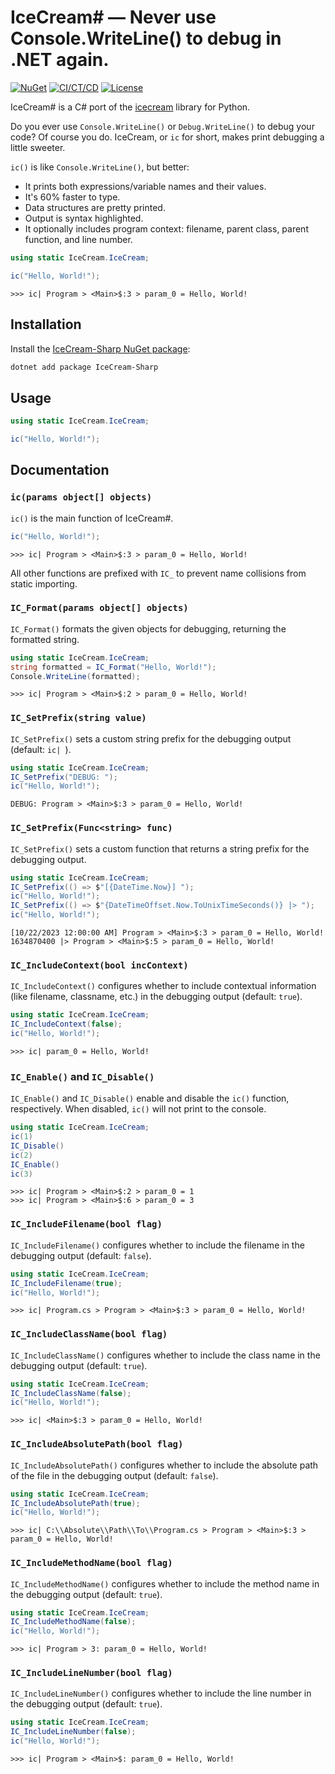 # IceCream\# — Never use Console.WriteLine() to debug in .NET again.

[![NuGet](https://img.shields.io/nuget/v/IceCream-Sharp.svg)](https://www.nuget.org/packages/IceCream-Sharp/)
[![CI/CT/CD](https://github.com/danielathome19/IceCream-Sharp/actions/workflows/nuget_push.yml/badge.svg)](https://github.com/danielathome19/IceCream-Sharp/actions/workflows/nuget_push.yml)
[![License](https://img.shields.io/github/license/danielathome19/IceCream-Sharp.svg)](https://github.com/danielathome19/IceCream-Sharp/blob/master/LICENSE.md)

IceCream# is a C# port of the [icecream](https://github.com/gruns/icecream) library for Python.

Do you ever use `Console.WriteLine()` or `Debug.WriteLine()` to debug your code? Of course you do. IceCream, or `ic` for short, makes print debugging a little sweeter.

`ic()` is like `Console.WriteLine()`, but better:

 * It prints both expressions/variable names and their values.
 * It's 60% faster to type.
 * Data structures are pretty printed.
 * Output is syntax highlighted.
 * It optionally includes program context: filename, parent class, parent function, and line number.



```csharp
using static IceCream.IceCream;

ic("Hello, World!");
```
```
>>> ic| Program > <Main>$:3 > param_0 = Hello, World!
```


## Installation

Install the [IceCream-Sharp NuGet package](https://www.nuget.org/packages/IceCream-Sharp/):

```bash
dotnet add package IceCream-Sharp
```


## Usage

```csharp
using static IceCream.IceCream;

ic("Hello, World!");
```


## Documentation

### `ic(params object[] objects)`

`ic()` is the main function of IceCream#.

```csharp
ic("Hello, World!");
```
```
>>> ic| Program > <Main>$:3 > param_0 = Hello, World!
```

All other functions are prefixed with `IC_` to prevent name collisions from static importing.



### `IC_Format(params object[] objects)`

`IC_Format()` formats the given objects for debugging, returning the formatted string.

```csharp
using static IceCream.IceCream;
string formatted = IC_Format("Hello, World!");
Console.WriteLine(formatted);
```
```
>>> ic| Program > <Main>$:2 > param_0 = Hello, World!
```





### `IC_SetPrefix(string value)`

`IC_SetPrefix()` sets a custom string prefix for the debugging output (default: `ic| `).

```csharp
using static IceCream.IceCream;
IC_SetPrefix("DEBUG: ");
ic("Hello, World!");
```
```
DEBUG: Program > <Main>$:3 > param_0 = Hello, World!
```





### `IC_SetPrefix(Func<string> func)`

`IC_SetPrefix()` sets a custom function that returns a string prefix for the debugging output.

```csharp
using static IceCream.IceCream;
IC_SetPrefix(() => $"[{DateTime.Now}] ");
ic("Hello, World!");
IC_SetPrefix(() => $"{DateTimeOffset.Now.ToUnixTimeSeconds()} |> ");
ic("Hello, World!");
```
```
[10/22/2023 12:00:00 AM] Program > <Main>$:3 > param_0 = Hello, World!
1634870400 |> Program > <Main>$:5 > param_0 = Hello, World!
```





### `IC_IncludeContext(bool incContext)`

`IC_IncludeContext()` configures whether to include contextual information (like filename, classname, etc.) in the debugging output (default: `true`).

```csharp
using static IceCream.IceCream;
IC_IncludeContext(false);
ic("Hello, World!");
```
```
>>> ic| param_0 = Hello, World!
```





### `IC_Enable()` and `IC_Disable()`

`IC_Enable()` and `IC_Disable()` enable and disable the `ic()` function, respectively. When disabled, `ic()` will not print to the console.

```csharp
using static IceCream.IceCream;
ic(1)
IC_Disable()
ic(2)
IC_Enable()
ic(3)
```
```
>>> ic| Program > <Main>$:2 > param_0 = 1
>>> ic| Program > <Main>$:6 > param_0 = 3
```





### `IC_IncludeFilename(bool flag)`

`IC_IncludeFilename()` configures whether to include the filename in the debugging output (default: `false`).

```csharp
using static IceCream.IceCream;
IC_IncludeFilename(true);
ic("Hello, World!");
```
```
>>> ic| Program.cs > Program > <Main>$:3 > param_0 = Hello, World!
```





### `IC_IncludeClassName(bool flag)`

`IC_IncludeClassName()` configures whether to include the class name in the debugging output (default: `true`).

```csharp
using static IceCream.IceCream;
IC_IncludeClassName(false);
ic("Hello, World!");
```
```
>>> ic| <Main>$:3 > param_0 = Hello, World!
```





### `IC_IncludeAbsolutePath(bool flag)`

`IC_IncludeAbsolutePath()` configures whether to include the absolute path of the file in the debugging output (default: `false`).

```csharp
using static IceCream.IceCream;
IC_IncludeAbsolutePath(true);
ic("Hello, World!");
```
```
>>> ic| C:\\Absolute\\Path\\To\\Program.cs > Program > <Main>$:3 > param_0 = Hello, World!
```





### `IC_IncludeMethodName(bool flag)`

`IC_IncludeMethodName()` configures whether to include the method name in the debugging output (default: `true`).

```csharp
using static IceCream.IceCream;
IC_IncludeMethodName(false);
ic("Hello, World!");
```
```
>>> ic| Program > 3: param_0 = Hello, World!
```





### `IC_IncludeLineNumber(bool flag)`

`IC_IncludeLineNumber()` configures whether to include the line number in the debugging output (default: `true`).

```csharp
using static IceCream.IceCream;
IC_IncludeLineNumber(false);
ic("Hello, World!");
```
```
>>> ic| Program > <Main>$: param_0 = Hello, World!
```
